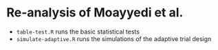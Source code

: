 # Re-analysis of Moayyedi et al.

- `table-test.R` runs the basic statistical tests
- `simulate-adaptive.R` runs the simulations of the adaptive trial design
